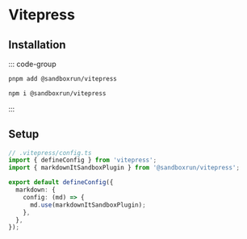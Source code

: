 # Vitepress

## Installation

::: code-group

```bash [pnpm]
pnpm add @sandboxrun/vitepress
```

```bash [npm]
npm i @sandboxrun/vitepress
```

:::

## Setup

```ts
// .vitepress/config.ts
import { defineConfig } from 'vitepress';
import { markdownItSandboxPlugin } from '@sandboxrun/vitepress';

export default defineConfig({
  markdown: {
    config: (md) => {
      md.use(markdownItSandboxPlugin);
    },
  },
});
```
